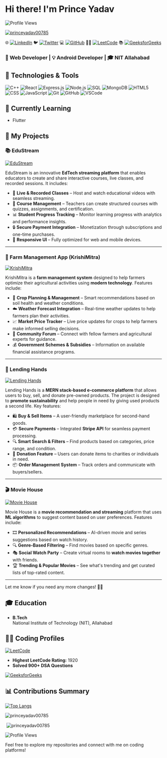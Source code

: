 
# Hi there! I'm Prince Yadav

![Profile Views](https://komarev.com/ghpvc/?username=princeyadav00785&color=brightgreen)

<p align="left"> <a href="https://github.com/ryo-ma/github-profile-trophy"><img src="https://github-profile-trophy.vercel.app/?username=princeyadav00785" alt="princeyadav00785"/></a> </p>


🌐 [![LinkedIn](https://img.shields.io/badge/LinkedIn-0077B5?style=for-the-badge&logo=linkedin&logoColor=white)](https://www.linkedin.com/in/prince-yadav00785)
🐦 [![Twitter](https://img.shields.io/badge/Twitter-1DA1F2?style=for-the-badge&logo=twitter&logoColor=white)](https://twitter.com/cocuseryadav)
💻 [![GitHub](https://img.shields.io/badge/GitHub-181717?style=for-the-badge&logo=github&logoColor=white)](https://github.com/princeyadav00785)
🧑‍💻 [![LeetCode](https://img.shields.io/badge/LeetCode-1920-brightgreen?style=for-the-badge&logo=leetcode)](https://leetcode.com/princeyadav00785/)
📚 [![GeeksforGeeks](https://img.shields.io/badge/GeeksforGeeks-py8881065817-brightgreen?style=for-the-badge&logo=geeksforgeeks)](https://auth.geeksforgeeks.org/user/py8881065817)

### 🚀 Web Developer | 💡 Android Developer | 🎓 NIT Allahabad

## 🔧 Technologies & Tools

![C++](https://img.shields.io/badge/-C++-00599C?style=for-the-badge&logo=c%2B%2B&logoColor=white)
![React](https://img.shields.io/badge/-React-61DAFB?style=for-the-badge&logo=react&logoColor=white)
![Express.js](https://img.shields.io/badge/-Express.js-000000?style=for-the-badge&logo=express&logoColor=white)
![Node.js](https://img.shields.io/badge/-Node.js-339933?style=for-the-badge&logo=node.js&logoColor=white)
![SQL](https://img.shields.io/badge/-SQL-4479A1?style=for-the-badge&logo=postgresql&logoColor=white)
![MongoDB](https://img.shields.io/badge/-MongoDB-47A248?style=for-the-badge&logo=mongodb&logoColor=white)
![HTML5](https://img.shields.io/badge/-HTML5-E34F26?style=for-the-badge&logo=html5&logoColor=white)
![CSS](https://img.shields.io/badge/-CSS-1572B6?style=for-the-badge&logo=css3&logoColor=white)
![JavaScript](https://img.shields.io/badge/-JavaScript-F7DF1E?style=for-the-badge&logo=javascript&logoColor=black)
![Git](https://img.shields.io/badge/-Git-F05032?style=for-the-badge&logo=git&logoColor=white)
![GitHub](https://img.shields.io/badge/-GitHub-181717?style=for-the-badge&logo=github&logoColor=white)
![VSCode](https://img.shields.io/badge/-VSCode-007ACC?style=for-the-badge&logo=visual-studio-code&logoColor=white)

## 🌱 Currently Learning

- Flutter


## 🚀 My Projects  

### 📚 EduStream  

[![EduStream](https://img.shields.io/badge/EduStream-EdTech_Streaming_Platform-green?style=for-the-badge)](https://github.com/princeyadav00785/EduStream)  

EduStream is an innovative **EdTech streaming platform** that enables educators to create and share interactive courses, live classes, and recorded sessions. It includes:  
- 🎥 **Live & Recorded Classes** – Host and watch educational videos with seamless streaming.  
- 🏫 **Course Management** – Teachers can create structured courses with quizzes, assignments, and certification.  
- 📊 **Student Progress Tracking** – Monitor learning progress with analytics and performance insights.  
- 🔒 **Secure Payment Integration** – Monetization through subscriptions and one-time purchases.  
- 📱 **Responsive UI** – Fully optimized for web and mobile devices.  

---

### 🌱 Farm Management App (KrishiMitra)  

[![KrishiMitra](https://img.shields.io/badge/KrishiMitra-Farm_Management_App-brightgreen?style=for-the-badge)](https://github.com/princeyadav00785/KrishiMitra)  

KrishiMitra is a **farm management system** designed to help farmers optimize their agricultural activities using **modern technology**. Features include:  
- 📅 **Crop Planning & Management** – Smart recommendations based on soil health and weather conditions.  
- ☁️ **Weather Forecast Integration** – Real-time weather updates to help farmers plan their activities.  
- 📈 **Market Price Tracker** – Live price updates for crops to help farmers make informed selling decisions.  
- 🤝 **Community Forum** – Connect with fellow farmers and agricultural experts for guidance.  
- 💰 **Government Schemes & Subsidies** – Information on available financial assistance programs.  

---

### 🤝 Lending Hands  

[![Lending Hands](https://img.shields.io/badge/Lending_Hands-MERN_Project-blue?style=for-the-badge)](https://github.com/princeyadav00785/Lending_Hands)  

Lending Hands is a **MERN stack-based e-commerce platform** that allows users to buy, sell, and donate pre-owned products. The project is designed to **promote sustainability** and help people in need by giving used products a second life. Key features:  
- 🛍️ **Buy & Sell Items** – A user-friendly marketplace for second-hand goods.  
- 💳 **Secure Payments** – Integrated **Stripe API** for seamless payment processing.  
- 🔍 **Smart Search & Filters** – Find products based on categories, price range, and condition.  
- 🔄 **Donation Feature** – Users can donate items to charities or individuals in need.  
- 📦 **Order Management System** – Track orders and communicate with buyers/sellers.  

---

### 🎬 Movie House  

[![Movie House](https://img.shields.io/badge/Movie_House-Web_Development_Project-orange?style=for-the-badge)](https://github.com/princeyadav00785/Movie_house)  

Movie House is a **movie recommendation and streaming** platform that uses **ML algorithms** to suggest content based on user preferences. Features include:  
- 🎞️ **Personalized Recommendations** – AI-driven movie and series suggestions based on watch history.  
- 🔍 **Genre-Based Filtering** – Find movies based on specific genres.  
- 🎭 **Social Watch Party** – Create virtual rooms to **watch movies together** with friends.  
- 🏆 **Trending & Popular Movies** – See what's trending and get curated lists of top-rated content.  

---

Let me know if you need any more changes! 🚀😊

## 🎓 Education

- **B.Tech**  
  National Institute of Technology (NIT), Allahabad  

## 👨‍💻 Coding Profiles

[![LeetCode](https://img.shields.io/badge/LeetCode-1920-brightgreen?style=for-the-badge&logo=leetcode&logoColor=white&color=black)](https://leetcode.com/princeyadav00785/)
  - **Highest LeetCode Rating:** 1920
  - **Solved 900+ DSA Questions**

[![GeeksforGeeks](https://img.shields.io/badge/GeeksforGeeks-py8881065817-brightgreen?style=for-the-badge&logo=geeksforgeeks&logoColor=white&color=black)](https://auth.geeksforgeeks.org/user/py8881065817)


## 📊 Contributions Summary

[![Top Langs](https://github-readme-stats.vercel.app/api/top-langs/?username=princeyadav00785&layout=compact&hide_border=true)](https://github.com/princeyadav00785)
<p><img align="center" src="https://github-readme-streak-stats.herokuapp.com/?user=princeyadav00785&" alt="princeyadav00785" /></p>
<p>&nbsp;<img align="center" src="https://github-readme-stats.vercel.app/api?username=princeyadav00785&show_icons=true&locale=en" alt="princeyadav00785" /></p>

![Profile Views](https://komarev.com/ghpvc/?username=princeyadav00785)

Feel free to explore my repositories and connect with me on coding platforms!
